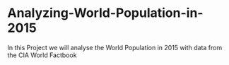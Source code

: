 # Analyzing-World-Population-in-2015
In this Project we will analyse the World Population in 2015 with data from the CIA World Factbook 
